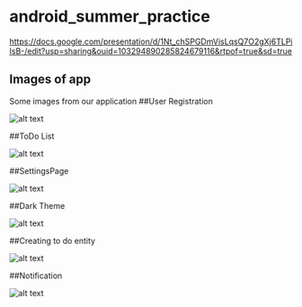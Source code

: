 # android_summer_practice
https://docs.google.com/presentation/d/1Nt_chSPGDmVisLqsQ7O2gXj6TLPiIsB-/edit?usp=sharing&ouid=103294890285824679116&rtpof=true&sd=true
## Images of app
Some images from our application
##User Registration

![alt text](https://github.com/BigWickedDaddy/android_summer_practice/blob/main/picsForReadme/pic1.png)

##ToDo List

![alt text](https://github.com/BigWickedDaddy/android_summer_practice/blob/main/picsForReadme/pic2.png)

##SettingsPage

![alt text](https://github.com/BigWickedDaddy/android_summer_practice/blob/main/picsForReadme/pic3.png)

##Dark Theme

![alt text](https://github.com/BigWickedDaddy/android_summer_practice/blob/main/picsForReadme/pic4.png)

##Creating to do entity

![alt text](https://github.com/BigWickedDaddy/android_summer_practice/blob/main/picsForReadme/pic5.png)

##Notification

![alt text](https://github.com/BigWickedDaddy/android_summer_practice/blob/main/picsForReadme/pic6.png)
